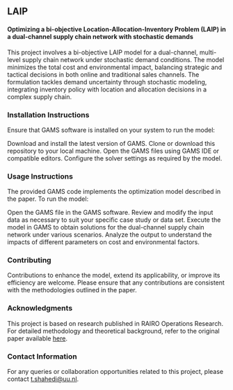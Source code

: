 ## LAIP
#### Optimizing a bi-objective Location-Allocation-Inventory Problem (LAIP) in a dual-channel supply chain network with stochastic demands
This project involves a bi-objective LAIP model for a dual-channel, multi-level supply chain network under stochastic demand conditions. The model minimizes the total cost and environmental impact, balancing strategic and tactical decisions in both online and traditional sales channels. The formulation tackles demand uncertainty through stochastic modeling, integrating inventory policy with location and allocation decisions in a complex supply chain.

### Installation Instructions
Ensure that GAMS software is installed on your system to run the model:

  Download and install the latest version of GAMS.
  Clone or download this repository to your local machine.
  Open the GAMS files using GAMS IDE or compatible editors.
  Configure the solver settings as required by the model.

### Usage Instructions
The provided GAMS code implements the optimization model described in the paper. To run the model:

  Open the GAMS file in the GAMS software.
  Review and modify the input data as necessary to suit your specific case study or data set.
  Execute the model in GAMS to obtain solutions for the dual-channel supply chain network under various scenarios.
  Analyze the output to understand the impacts of different parameters on cost and environmental factors.

### Contributing
Contributions to enhance the model, extend its applicability, or improve its efficiency are welcome. Please ensure that any contributions are consistent with the methodologies outlined in the paper.

### Acknowledgments
This project is based on research published in RAIRO Operations Research. For detailed methodology and theoretical background, refer to the original paper available [here](file:///C:/Users/Shahe002/Downloads/Optimizing_a_bi-objective_location-allocation-inve.pdf).

### Contact Information
For any queries or collaboration opportunities related to this project, please contact t.shahedi@uu.nl.
